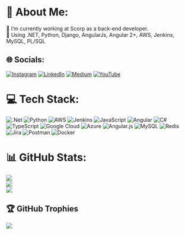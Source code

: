 # 💫 About Me:
🔭 I’m currently working at Scorp as a back-end developer.<br>🎯 Using .NET, Python, Django, AngularJs, Angular 2+, AWS, Jenkins, MySQL, PL/SQL


## 🌐 Socials:
[![Instagram](https://img.shields.io/badge/Instagram-%23E4405F.svg?logo=Instagram&logoColor=white)](https://instagram.com/yigitatahantekin) [![LinkedIn](https://img.shields.io/badge/LinkedIn-%230077B5.svg?logo=linkedin&logoColor=white)](https://linkedin.com/in/yigit-atahan-tekin) [![Medium](https://img.shields.io/badge/Medium-12100E?logo=medium&logoColor=white)](https://medium.com/@yigitatahantekin) [![YouTube](https://img.shields.io/badge/YouTube-%23FF0000.svg?logo=YouTube&logoColor=white)](https://youtube.com/@YigitAtahanTEKIN) 

# 💻 Tech Stack:
![.Net](https://img.shields.io/badge/.NET-5C2D91?style=for-the-badge&logo=.net&logoColor=white) ![Python](https://img.shields.io/badge/python-3670A0?style=for-the-badge&logo=python&logoColor=ffdd54) ![AWS](https://img.shields.io/badge/AWS-%23FF9900.svg?style=for-the-badge&logo=amazon-aws&logoColor=white) ![Jenkins](https://img.shields.io/badge/jenkins-%232C5263.svg?style=for-the-badge&logo=jenkins&logoColor=white) ![JavaScript](https://img.shields.io/badge/javascript-%23323330.svg?style=for-the-badge&logo=javascript&logoColor=%23F7DF1E) ![Angular](https://img.shields.io/badge/angular-%23DD0031.svg?style=for-the-badge&logo=angular&logoColor=white) ![C#](https://img.shields.io/badge/c%23-%23239120.svg?style=for-the-badge&logo=c-sharp&logoColor=white) ![TypeScript](https://img.shields.io/badge/typescript-%23007ACC.svg?style=for-the-badge&logo=typescript&logoColor=white) ![Google Cloud](https://img.shields.io/badge/Google%20Cloud-%234285F4.svg?style=for-the-badge&logo=google-cloud&logoColor=white) ![Azure](https://img.shields.io/badge/azure-%230072C6.svg?style=for-the-badge&logo=azure-devops&logoColor=white) ![Angular.js](https://img.shields.io/badge/angular.js-%23E23237.svg?style=for-the-badge&logo=angularjs&logoColor=white) ![MySQL](https://img.shields.io/badge/mysql-%2300f.svg?style=for-the-badge&logo=mysql&logoColor=white) ![Redis](https://img.shields.io/badge/redis-%23DD0031.svg?style=for-the-badge&logo=redis&logoColor=white) ![Jira](https://img.shields.io/badge/jira-%230A0FFF.svg?style=for-the-badge&logo=jira&logoColor=white) ![Postman](https://img.shields.io/badge/Postman-FF6C37?style=for-the-badge&logo=postman&logoColor=white) ![Docker](https://img.shields.io/badge/docker-%230db7ed.svg?style=for-the-badge&logo=docker&logoColor=white)
# 📊 GitHub Stats:
![](https://github-readme-stats.vercel.app/api?username=yigittekin35&theme=dark&hide_border=false&include_all_commits=false&count_private=false)<br/>
![](https://github-readme-streak-stats.herokuapp.com/?user=yigittekin35&theme=dark&hide_border=false)<br/>
![](https://github-readme-stats.vercel.app/api/top-langs/?username=yigittekin35&theme=dark&hide_border=false&include_all_commits=false&count_private=false&layout=compact)

## 🏆 GitHub Trophies
![](https://github-profile-trophy.vercel.app/?username=yigittekin35&theme=radical&no-frame=false&no-bg=true&margin-w=4)

<!-- Proudly created with GPRM ( https://gprm.itsvg.in ) -->
